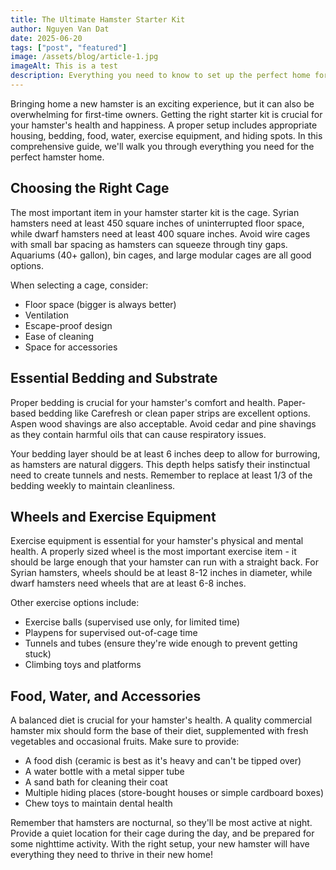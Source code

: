 ```yaml
---
title: The Ultimate Hamster Starter Kit
author: Nguyen Van Dat
date: 2025-06-20
tags: ["post", "featured"]
image: /assets/blog/article-1.jpg
imageAlt: This is a test
description: Everything you need to know to set up the perfect home for your new hamster companion. From cage selection to essential accessories, this guide covers all the basics for new hamster owners.
---
```


Bringing home a new hamster is an exciting experience, but it can also be overwhelming for first-time owners. Getting the right starter kit is crucial for your hamster's health and happiness. A proper setup includes appropriate housing, bedding, food, water, exercise equipment, and hiding spots. In this comprehensive guide, we'll walk you through everything you need for the perfect hamster home.

## Choosing the Right Cage

The most important item in your hamster starter kit is the cage. Syrian hamsters need at least 450 square inches of uninterrupted floor space, while dwarf hamsters need at least 400 square inches. Avoid wire cages with small bar spacing as hamsters can squeeze through tiny gaps. Aquariums (40+ gallon), bin cages, and large modular cages are all good options.

When selecting a cage, consider:
- Floor space (bigger is always better)
- Ventilation
- Escape-proof design
- Ease of cleaning
- Space for accessories

## Essential Bedding and Substrate

Proper bedding is crucial for your hamster's comfort and health. Paper-based bedding like Carefresh or clean paper strips are excellent options. Aspen wood shavings are also acceptable. Avoid cedar and pine shavings as they contain harmful oils that can cause respiratory issues.

Your bedding layer should be at least 6 inches deep to allow for burrowing, as hamsters are natural diggers. This depth helps satisfy their instinctual need to create tunnels and nests. Remember to replace at least 1/3 of the bedding weekly to maintain cleanliness.

## Wheels and Exercise Equipment

Exercise equipment is essential for your hamster's physical and mental health. A properly sized wheel is the most important exercise item - it should be large enough that your hamster can run with a straight back. For Syrian hamsters, wheels should be at least 8-12 inches in diameter, while dwarf hamsters need wheels that are at least 6-8 inches.

Other exercise options include:
- Exercise balls (supervised use only, for limited time)
- Playpens for supervised out-of-cage time
- Tunnels and tubes (ensure they're wide enough to prevent getting stuck)
- Climbing toys and platforms

## Food, Water, and Accessories

A balanced diet is crucial for your hamster's health. A quality commercial hamster mix should form the base of their diet, supplemented with fresh vegetables and occasional fruits. Make sure to provide:

- A food dish (ceramic is best as it's heavy and can't be tipped over)
- A water bottle with a metal sipper tube
- A sand bath for cleaning their coat
- Multiple hiding places (store-bought houses or simple cardboard boxes)
- Chew toys to maintain dental health

Remember that hamsters are nocturnal, so they'll be most active at night. Provide a quiet location for their cage during the day, and be prepared for some nighttime activity. With the right setup, your new hamster will have everything they need to thrive in their new home!